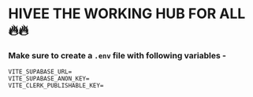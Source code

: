 # HIVEE THE WORKING HUB FOR ALL 🔥🔥


### Make sure to create a `.env` file with following variables -

```
VITE_SUPABASE_URL=
VITE_SUPABASE_ANON_KEY=
VITE_CLERK_PUBLISHABLE_KEY=
```
